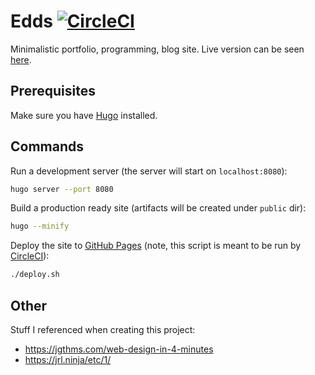 # Edds [![CircleCI](https://circleci.com/gh/Edvinas01/edds.svg?style=svg)](https://circleci.com/gh/Edvinas01/edds)
Minimalistic portfolio, programming, blog site. Live version can be seen 
[here](https://edvinas.dev).

## Prerequisites
Make sure you have [Hugo](https://gohugo.io/getting-started/installing) 
installed.

## Commands
Run a development server (the server will start on `localhost:8080`):
```bash
hugo server --port 8080
```

Build a production ready site (artifacts will be created under `public` dir):
```bash
hugo --minify
```

Deploy the site to [GitHub Pages](https://pages.github.com) (note, this script 
is meant to be run by [CircleCI](https://circleci.com/gh/Edvinas01/edds)):
```bash
./deploy.sh
```

## Other
Stuff I referenced when creating this project:
* https://jgthms.com/web-design-in-4-minutes
* https://jrl.ninja/etc/1/
